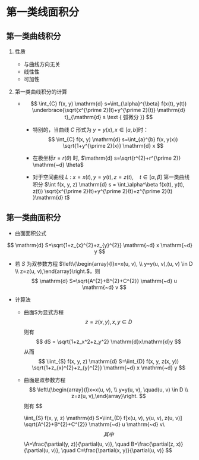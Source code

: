 # 第一类线面积分

## 第一类曲线积分

1. 性质

   - 与曲线方向无关
   - 线性性
   - 可加性

2. 第一类曲线积分的计算

   - $$
     \int_{C} f(x, y) \mathrm{d} s=\int_{\alpha}^{\beta} f(x(t), y(t)) \underbrace{\sqrt{x^{\prime 2}(t)+y^{\prime 2}(t)} \mathrm{d} t}_{\mathrm{d} s \text { 弧微分 }}
     $$

     - 特别的，当曲线 $C$ 形式为 $y=y(x), x \in[a, b]$时：
       $$
       \int_{C} f(x, y) \mathrm{d} s=\int_{a}^{b} f(x, y(x)) \sqrt{1+y^{\prime 2}(x)} \mathrm{d} x
       $$

     - 在极坐标$r=r(\theta)$ 时, $\mathrm{d} s=\sqrt{r^{2}+r^{\prime 2}} \mathrm{~d} \theta$
     - 对于空间曲线 $L$ :
       $x=x(t), y=y(t), z=z(t), \quad t \in[\alpha, \beta]$
       第一类曲线积分 $\int f(x, y, z) \mathrm{d} s = \int_\alpha^\beta f(x(t), y(t), z(t)) \sqrt{x^{\prime  2}(t)+y^{\prime  2}(t)+z^{\prime  2}(t) }\mathrm{d} t$ 

## 第一类曲面积分  

- 曲面面积公式

$$
\mathrm{d} S=\sqrt{1+z_{x}^{2}+z_{y}^{2}} \mathrm{~d} x \mathrm{~d} y
$$

- 若 $S$ 为双参数方程 $\left\{\begin{array}{l}x=x(u, v), \\ y=y(u, v),(u, v) \in D \\ z=z(u, v),\end{array}\right.$，则
  $$
  \mathrm{d} S=\sqrt{A^{2}+B^{2}+C^{2}} \mathrm{~d} u \mathrm{~d} v
  $$

- 计算法

  - 曲面S为显式方程
    $$
    z=z(x,y), x,y\in D
    $$
    则有
    $$
    dS = \sqrt{1+z_x^2+z_y^2} \mathrm{d}x\mathrm{d}y
    $$
    从而
    $$
    \iint_{S} f(x, y, z) \mathrm{d} S=\iint_{D} f(x, y, z(x, y)) \sqrt{1+z_{x}^{2}+z_{y}^{2}} \mathrm{~d} x \mathrm{~d} y
    $$

  - 曲面是双参数方程
    $$
    \left\{\begin{array}{l}x=x(u, v), \\ y=y(u, v), \quad(u, v) \in D \\ z=z(u, v),\end{array}\right.
    $$
    则有
    $$
    
    \iint_{S} f(x, y, z) \mathrm{d} S=\iint_{D} f[x(u, v), y(u, v), z(u, v)] \sqrt{A^{2}+B^{2}+C^{2}} \mathrm{~d} u \mathrm{~d} v\\
    $$
    其中
    $$
    \\A=\frac{\partial(y, z)}{\partial(u, v)}, \quad B=\frac{\partial(z, x)}{\partial(u, v)}, \quad C=\frac{\partial(x, y)}{\partial(u, v)}
    $$
    

